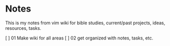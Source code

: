 # Notes

This is my notes from vim wiki for bible studies, current/past projects, ideas, resources, tasks.

[ ] 01 Make wiki for all areas
[ ] 02 get organized with notes, tasks, etc.
